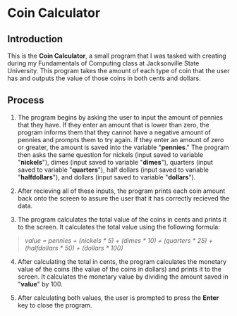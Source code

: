 # Coin Calculator

## Introduction
This is the **Coin Calculator**, a small program that I was tasked with creating during my Fundamentals of Computing class at Jacksonville State University. This program takes the amount of each type of coin that the user has and outputs the value of those coins in both cents and dollars.

## Process
1. The program begins by asking the user to input the amount of pennies that they have. If they enter an amount that is lower than zero, the program informs them that they cannot have a negative amount of pennies and prompts them to try again. If they enter an amount of zero or greater, the amount is saved into the variable "**pennies**." The program then asks the same question for nickels (input saved to variable "**nickels**"), dimes (input saved to variable "**dimes**"), quarters (input saved to variable "**quarters**"), half dollars (input saved to variable "**halfdollars**"), and dollars (input saved to variable "**dollars**").

2. After recieving all of these inputs, the program prints each coin amount back onto the screen to assure the user that it has correctly recieved the data.

3. The program calculates the total value of the coins in cents and prints it to the screen. It calculates the total value using the following formula:
  >*value = pennies + (nickels * 5) + (dimes * 10) + (quarters * 25) + (halfdollars * 50) + (dollars * 100)*

4. After calculating the total in cents, the program calculates the monetary value of the coins (the value of the coins in dollars) and prints it to the screen. It calculates the monetary value by dividing the amount saved in "**value**" by 100.

5. After calculating both values, the user is prompted to press the **Enter** key to close the program.
